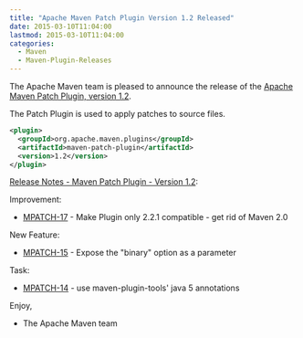 ```yaml
---
title: "Apache Maven Patch Plugin Version 1.2 Released"
date: 2015-03-10T11:04:00
lastmod: 2015-03-10T11:04:00
categories:
  - Maven
  - Maven-Plugin-Releases
---
```

The Apache Maven team is pleased to announce the release of the 
[Apache Maven Patch Plugin, version 1.2](http://maven.apache.org/plugins/maven-patch-plugin/).

The Patch Plugin is used to apply patches to source files.


```xml
<plugin>
  <groupId>org.apache.maven.plugins</groupId>
  <artifactId>maven-patch-plugin</artifactId>
  <version>1.2</version>
</plugin>
```

<!-- more -->

[Release Notes - Maven Patch Plugin - Version 1.2](http://jira.codehaus.org/secure/ReleaseNote.jspa?projectId=11714&version=16117):

Improvement:

 * [MPATCH-17](https://issues.apache.org/jira/browse/MPATCH-17) - Make Plugin only 2.2.1 compatible - get rid of Maven 2.0

New Feature:

 * [MPATCH-15](https://issues.apache.org/jira/browse/MPATCH-15) - Expose the "binary" option as a parameter

Task:

 * [MPATCH-14](https://issues.apache.org/jira/browse/MPATCH-14) - use maven-plugin-tools' java 5 annotations

Enjoy,

- The Apache Maven team
